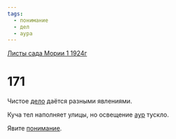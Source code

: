 ```yaml
---
tags:
  - понимание
  - дел
  - аура
---
```


[Листы сада Мории 1 1924г](/agni/1924)

# 171
Чистое [дело](/tag/#дел) даётся разными явлениями.   

Куча тел наполняет улицы, но освещение [аур](/tag/#аура) тускло.   

Явите [понимание](/tag/#понимание).   

